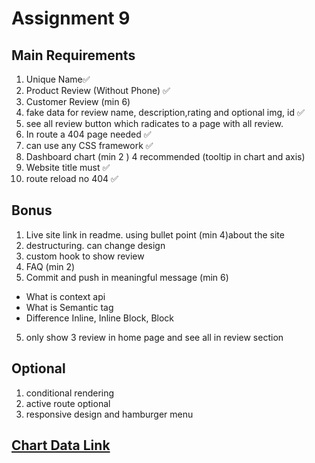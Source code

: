 # Assignment 9

## Main Requirements

1. Unique Name✅
2. Product Review (Without Phone) ✅
3. Customer Review (min 6)
4. fake data for review name, description,rating and optional img, id ✅
5. see all review button which radicates to a page with all review.
6. In route a 404 page needed ✅
7. can use any CSS framework ✅
8. Dashboard chart (min 2 ) 4 recommended (tooltip in chart and axis)
9. Website title must ✅
10. route reload no 404 ✅

## Bonus

1. Live site link in readme. using bullet point (min 4)about the site
2. destructuring. can change design
3. custom hook to show review
4. FAQ (min 2)
5. Commit and push in meaningful message (min 6)

- What is context api
- What is Semantic tag
- Difference Inline, Inline Block, Block

5. only show 3 review in home page and see all in review section

## Optional

1. conditional rendering
2. active route optional
3. responsive design and hamburger menu

## [Chart Data Link](https://raw.githubusercontent.com/ProgrammingHero1/product-analysis-website/main/data.json)
